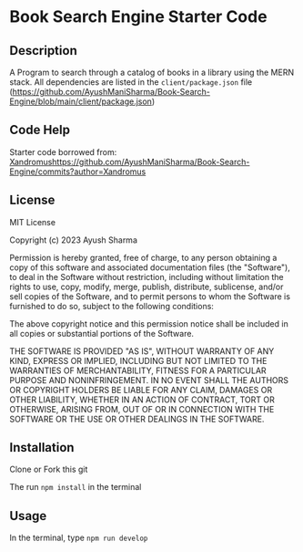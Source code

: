 # Book Search Engine Starter Code

## Description

A Program to search through a catalog of books in a library using the MERN stack. All dependencies are listed in the `client/package.json` file (https://github.com/AyushManiSharma/Book-Search-Engine/blob/main/client/package.json)

## Code Help
Starter code borrowed from: [Xandromus](https://github.com/AyushManiSharma/Book-Search-Engine/commits?author=Xandromus)https://github.com/AyushManiSharma/Book-Search-Engine/commits?author=Xandromus

## License
MIT License

Copyright (c) 2023 Ayush Sharma

Permission is hereby granted, free of charge, to any person obtaining a copy
of this software and associated documentation files (the "Software"), to deal
in the Software without restriction, including without limitation the rights
to use, copy, modify, merge, publish, distribute, sublicense, and/or sell
copies of the Software, and to permit persons to whom the Software is
furnished to do so, subject to the following conditions:

The above copyright notice and this permission notice shall be included in all
copies or substantial portions of the Software.

THE SOFTWARE IS PROVIDED "AS IS", WITHOUT WARRANTY OF ANY KIND, EXPRESS OR
IMPLIED, INCLUDING BUT NOT LIMITED TO THE WARRANTIES OF MERCHANTABILITY,
FITNESS FOR A PARTICULAR PURPOSE AND NONINFRINGEMENT. IN NO EVENT SHALL THE
AUTHORS OR COPYRIGHT HOLDERS BE LIABLE FOR ANY CLAIM, DAMAGES OR OTHER
LIABILITY, WHETHER IN AN ACTION OF CONTRACT, TORT OR OTHERWISE, ARISING FROM,
OUT OF OR IN CONNECTION WITH THE SOFTWARE OR THE USE OR OTHER DEALINGS IN THE
SOFTWARE.

## Installation
Clone or Fork this git

The run `npm install` in the terminal

## Usage

In the terminal, type `npm run develop`
